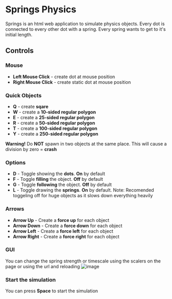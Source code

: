 # Springs Physics
Springs is an  html web application to simulate physics objects.
Every dot is connected to every other dot with a spring. Every spring wants to get to it's initial length.

## Controls
### Mouse
- **Left Mouse Click** - create dot at mouse position
- **Right Mouse Click** - create static dot at mouse position

### Quick Objects
- **Q** - create **sqare**
- **W** - create a **10-sided regular polygon**
- **E** - create a **25-sided regular polygon**
- **R** - create a **50-sided regular polygon**
- **T** - create a **100-sided regular polygon**
- **Y** - create a **250-sided regular polygon**

**Warning!** Do **NOT** spawn in two objects at the same place. This will cause a division by zero = **crash**

### Options
- **D** - Toggle showing the **dots**. **On** by default
- **F** - Toggle  **filling** the object. **Off** by default
- **G** - Toggle **following** the object. **Off** by default
- **L** - Toggle drawing the **springs**. **On** by default. Note: Recomended toggeling off for huge objects as it slows down everything heavily

### Arrows
- **Arrow Up** - Create a **force up** for each object
- **Arrow Down** - Create a **force down** for each object
- **Arrow Left** - Create a **force left** for each object
- **Arrow Right** - Create a **force right** for each object

### GUI
You can change the spring strength or timescale using the scalers on the page or using the url and reloading
![image](https://user-images.githubusercontent.com/71790328/128499130-c2dab0a0-7e1f-4028-a4f8-7ce93b763787.png)

### Start the simulation
You can press **Space** to start the simulation
